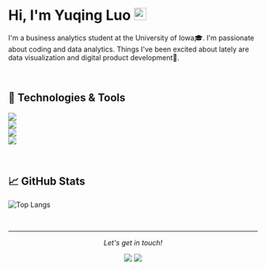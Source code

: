 # Hi, I'm Yuqing Luo <img src="https://media.giphy.com/media/hvRJCLFzcasrR4ia7z/giphy.gif" width="25px">

I'm a business analytics student at the University of Iowa🎓. I'm passionate about coding and data analytics. Things I've been excited about lately are data visualization and digital product development👀.

<br>

## 🔧 Technologies & Tools

![](https://img.shields.io/badge/Code-Python-informational?style=flat&logo=python&logoColor=white&color=2bbc8a)
<br>
![](https://img.shields.io/badge/Code-R-informational?style=flat&logo=r&logoColor=white&color=2bbc8a)
<br>
![](https://img.shields.io/badge/Code-OracleSQL-informational?style=flat&logo=oracle&logoColor=white&color=2bbc8a)
<br>
![](https://img.shields.io/badge/Platform-Tableau-informational?style=flat&logo=tableau&logoColor=white&color=2bbc8a)

<br>

## &#x1f4c8; GitHub Stats

![Top Langs](https://github-readme-stats.vercel.app/api/top-langs/?username=yuqing-luo&hide=TeX&layout=compact)

<br>

<hr>
<p align="center">
  <i>Let's get in touch!</i>

<p align="center">
<a href= "https://www.linkedin.com/in/yuqing-luo-504211207/"><img src="https://img.icons8.com/material-outlined/30/000000/linkedin.png"/></a>
<a href= "https://yuqingluo.com/"><img src="https://img.icons8.com/material-outlined/27/000000/geography.png"/></a>
</p>

<!--
**yuqing-luo/yuqing-luo** is a ✨ _special_ ✨ repository because its `README.md` (this file) appears on your GitHub profile.

Here are some ideas to get you started:

- 🔭 I’m currently working on ...
- 🌱 I’m currently learning ...
- 👯 I’m looking to collaborate on ...
- 🤔 I’m looking for help with ...
- 💬 Ask me about ...
- 📫 How to reach me: ...
- 😄 Pronouns: ...
- ⚡ Fun fact: ...
-->
